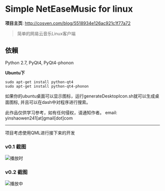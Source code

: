 # Simple NetEaseMusic for linux 

**项目主页**: <http://cosven.com/blog/5518934e126ac921c1f77a72>

> 简单的网易云音乐Linux客户端


## 依賴
Python 2.7, PyQt4, PyQt4-phonon

**Ubuntu下**

```
sudo apt-get install python-qt4
sudo apt-get install python-qt4-phonon
```
>
如果你的ubuntu桌面可以显示图标，运行generateDesktopIcon.sh就可以生成桌面图标,
并且可以在dash中对程序进行搜索。

此作品仅供学习参考，如有任何侵权，请通知作者。
email: yinshaowen241\[at\]gmail\[dot\]com

------------------------
项目考虑使用QML进行接下来的开发

### v0.1 截图
![播放时](http://static.oschina.net/uploads/code/201503/13014648_ePj4.png)

### v0.2 截图
![播放中](http://static.oschina.net/uploads/code/201503/30080820_DJbG.png)

